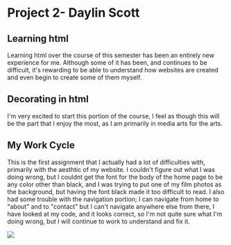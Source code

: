 # Project 2- Daylin Scott
## Learning html
Learning html over the course of this semester has been an entirely new experience for me. Although some of it has been, and continues to be difficult, it's rewarding to be able to understand how websites are created and even begin to create some of them myself.

## Decorating in html
I'm very excited to start this portion of the course, I feel as though this will be the part that I enjoy the most, as I am primarily in media arts for the arts.

## My Work Cycle
This is the first assignment that I actually had a lot of difficulties with, primarily with the aesthtic of my website. I couldn't figure out what I was doing wrong, but I couldnt get the font for the body of the home page to be any color other than black, and I was trying to put one of my film photos as the background, but having the font black made it too difficult to read. I also had some trouble with the navigation portion; I can navigate from home to "about" and to "contact" but I can't navigate anywhere else from there, I have looked at my code, and it looks correct, so I'm not quite sure what I'm doing wrong, but I will continue to work to understand and fix it.

 <img src="./images/proj2screenshot.png" />

